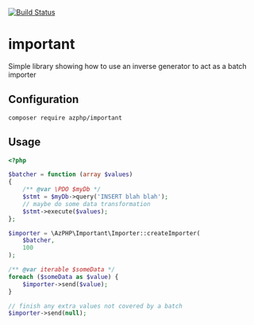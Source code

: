 [![Build Status](https://travis-ci.com/azPHP/important.svg?branch=master)](https://travis-ci.com/azPHP/important)

# important
Simple library showing how to use an inverse generator to act as a batch importer

## Configuration

`composer require azphp/important`

## Usage

```php
<?php

$batcher = function (array $values)
{
    /** @var \PDO $myDb */
    $stmt = $myDb->query('INSERT blah blah');
    // maybe do some data transformation
    $stmt->execute($values);
};

$importer = \AzPHP\Important\Importer::createImporter(
    $batcher,
    100
);

/** @var iterable $someData */
foreach ($someData as $value) {
    $importer->send($value);
}

// finish any extra values not covered by a batch
$importer->send(null);
```